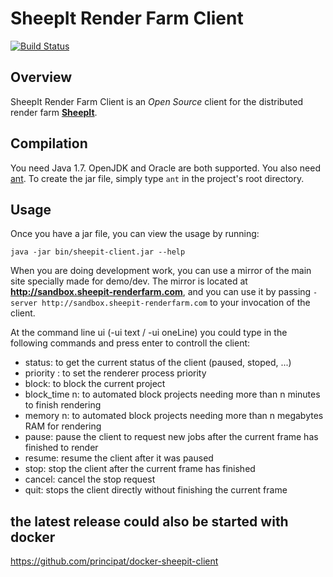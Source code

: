 # SheepIt Render Farm Client

[![Build Status](https://secure.travis-ci.org/laurent-clouet/sheepit-client.svg)](http://travis-ci.org/#!/laurent-clouet/sheepit-client)

## Overview

SheepIt Render Farm Client is an *Open Source* client for the distributed render farm [**SheepIt**](https://www.sheepit-renderfarm.com).

## Compilation

You need Java 1.7. OpenJDK and Oracle are both supported.
You also need [ant](http://ant.apache.org/).
To create the jar file, simply type `ant` in the project's root directory.

## Usage

Once you have a jar file, you can view the usage by running:

    java -jar bin/sheepit-client.jar --help

When you are doing development work, you can use a mirror of the main site specially made for demo/dev. The mirror is located at **http://sandbox.sheepit-renderfarm.com**, and you can use it by passing `-server http://sandbox.sheepit-renderfarm.com` to your invocation of the client.

At the command line ui (-ui text / -ui oneLine) you could type in the following commands and press enter to controll the client:

* status: to get the current status of the client (paused, stoped, ...)
* priority <n>: to set the renderer process priority
* block: to block the current project
* block_time n: to automated block projects needing more than n minutes to finish rendering
* memory n: to automated block projects needing more than n megabytes RAM for rendering
* pause: pause the client to request new jobs after the current frame has finished to render
* resume: resume the client after it was paused
* stop: stop the client after the current frame has finished
* cancel: cancel the stop request
* quit: stops the client directly without finishing the current frame

## the latest release could also be started with docker
https://github.com/principat/docker-sheepit-client
